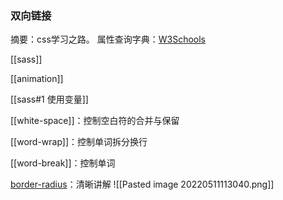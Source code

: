 ### 双向链接
摘要：css学习之路。
属性查询字典：[W3Schools](w3schools.com/css/default.asp)

[[sass]]

[[animation]]

[[sass#1 使用变量]]

[[white-space]]：控制空白符的合并与保留

[[word-wrap]]：控制单词拆分换行

[[word-break]]：控制单词

[border-radius](https://www.shejiku.net/css-border-radius.html)：清晰讲解
![[Pasted image 20220511113040.png]]